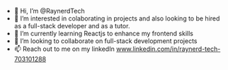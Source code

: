 - 👋 Hi, I’m @RaynerdTech
- 👀 I’m interested in colaborating in projects and also looking to be hired as a full-stack developer and as a tutor.
- 🌱 I’m currently learning Reactjs to enhance my frontend skills 
- 💞️ I’m looking to collaborate on full-stack development projects
- 📫 Reach out to me on my linkedIn www.linkedin.com/in/raynerd-tech-703101288

<!---
RaynerdTech/RaynerdTech is a ✨ special ✨ repository because its `README.md` (this file) appears on your GitHub profile.
You can click the Preview link to take a look at your changes.
--->
